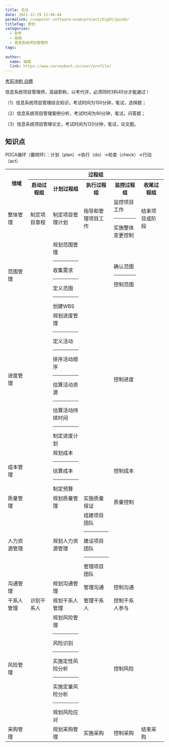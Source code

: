 ```yaml
---
title: 总论
date: 2021-12-29 11:48:44
permalink: /computer-software-exam/project/hight/guide/
titleTag: 原创
categories: 
  - 软考
  - 高级
  - 信息系统项目管理师
tags: 
  
author: 
  name: 诚城
  link: https://www.carveybunt.cn/user/profile/
---
```

[考前冲刺 白嫖](https://ke.qq.com/webcourse/index.html#cid=463254&term_id=100554390&taid=13296681877967254&type=1024&vid=387702299950832637)
<!--more-->
信息系统项目管理师，高级职称，以考代评，必须同时3科45分才能通过！

（1）信息系统项目管理综合知识，考试时间为150分钟，笔试，选择题；

（2）信息系统项目管理案例分析，考试时间为90分钟，笔试，问答题；

（3）信息系统项目管理论文，考试时间为120分钟，笔试，论文题。

## 知识点
PDCA循环（戴明环）：计划（plan）->执行（do）->检查（check）->行动（act）

<table>
<tr>
<th rowspan="2">领域</th>
<th colspan="5">过程组</th>
</tr>
<tr>
<th>启动过程组</th>
<th>计划过程组</th>
<th>执行过程组</th>
<th>监控过程组</th>
<th>收尾过程组</th>
</tr>

<tr>
<td>整体管理</td>
<td>制定项目章程</td>
<td>制定项目管理计划</td>
<td>指导和管理项目工作</td>
<td>监控项目工作</br><hr>实施整体变更控制</td>
<td>结束项目或阶段</td>
</tr>


<tr>
<td>范围管理</td>
<td></td>
<td>规划范围管理</br><hr>收集需求</br><hr>定义范围</br><hr>创建WBS</td>
<td></td>
<td>确认范围</br><hr>控制范围</td>
<td></td>
</tr>

<tr>
<td>进度管理</td>
<td></td>
<td>规划进度管理</br><hr>定义活动</br><hr>排序活动顺序</br><hr>估算活动资源</br><hr>估算活动持续时间</br><hr>制定进度计划</td>
<td></td>
<td>控制进度</td>
<td></td>
</tr>

<tr>
<td>成本管理</td>
<td></td>
<td>规划成本</br><hr>估算成本</br><hr>制定预算</td>
<td></td>
<td>控制成本</td>
<td></td>
</tr>

<tr>
<td>质量管理</td>
<td></td>
<td>规划质量管理</td>
<td>实施质量保证</td>
<td>质量控制</td>
<td></td>
</tr>

<tr>
<td>人力资源管理</td>
<td></td>
<td>规划人力资源管理</td>
<td>组建项目团队</br><hr>建设项目团队</br><hr>管理项目团队</td>
<td></td>
<td></td>
</tr>

<tr>
<td>沟通管理</td>
<td></td>
<td>规划沟通管理</td>
<td>管理沟通</br></td>
<td>控制沟通</td>
<td></td>
</tr>

<tr>
<td>干系人管理</td>
<td>识别干系人</td>
<td>规划干系人管理</td>
<td>管理干系人</td>
<td>控制干系人参与</td>
<td></td>
</tr>

<tr>
<td>风险管理</td>
<td></td>
<td>规划风险管理</br><hr>风险识别</br><hr>实施定性风险分析</br><hr>实施定量风险分析</br><hr>规划风险应对</td>
<td></td>
<td>控制风险</td>
<td></td>
</tr>

<tr>
<td>采购管理</td>
<td></td>
<td>规划采购管理</td>
<td>实施采购</td>
<td>控制采购</td>
<td>结束采购</td>
</tr>
</table>